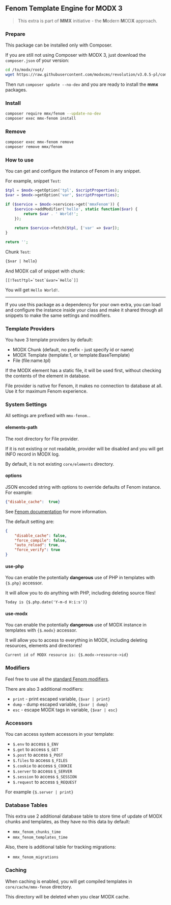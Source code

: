 Fenom Template Engine for MODX 3
---

> This extra is part of **MMX** initiative - the **M**odern **M**OD**X** approach.


### Prepare

This package can be installed only with Composer. 

If you are still not using Composer with MODX 3, just download the `composer.json` of your version:
```bash
cd /to/modx/root/
wget https://raw.githubusercontent.com/modxcms/revolution/v3.0.5-pl/composer.json
```

Then run `composer update --no-dev` and you are ready to install the **mmx** packages.

### Install

```bash
composer require mmx/fenom --update-no-dev
composer exec mmx-fenom install
```

### Remove

```bash
composer exec mmx-fenom remove
composer remove mmx/fenom
```

### How to use

You can get and configure the instance of Fenom in any snippet.

For example, snippet `Test`:
```php
$tpl = $modx->getOption('tpl', $scriptProperties);
$var = $modx->getOption('var', $scriptProperties);

if ($service = $modx->services->get('mmxFenom')) {
    $service->addModifier('hello', static function($var) {
        return $var . ' World!';
    });
    
    return $service->fetch($tpl, ['var' => $var]);
}

return '';
```

Chunk `Test`:
```html
{$var | hello}
```

And MODX call of snippet with chunk:
```
[[!Test?tpl=`test`&var=`Hello`]]
```

You will get `Hello World!`.

--- 

If you use this package as a dependency for your own extra, you can load and configure the instance inside your class
and make it shared through all snippets to make the same settings and modifiers.

### Template Providers

You have 3 template providers by default:
- MODX Chunk (default, no prefix - just specify id or name)
- MODX Template (template:1, or template:BaseTemplate)
- File (file:name.tpl)

If the MODX element has a static file, it will be used first, without checking the contents of the element in database.

File provider is native for Fenom, it makes no connection to database at all. Use it for maximum Fenom experience.

### System Settings

All settings are prefixed with `mmx-fenom.`.

#### elements-path

The root directory for File provider. 

If it is not existing or not readable, provider will be disabled and you will get INFO record in MODX log.

By default, it is not existing `core/elements` directory.

#### options

JSON encoded string with options to override defaults of Fenom instance. For example:
```json
{"disable_cache":  true}
```

See [Fenom documentation][fenom_docs] for more information.

The default setting are:
```json
{
    "disable_cache": false,
    "force_compile": false,
    "auto_reload": true,
    "force_verify": true
}
```

#### use-php

You can enable the potentially **dangerous** use of PHP in templates with `{$.php}` accessor.

It will allow you to do anything with PHP, including deleting source files!

```
Today is {$.php.date('Y-m-d H:i:s')}
```


#### use-modx

You can enable the potentially **dangerous** use of MODX instance in templates with `{$.modx}` accessor.

It will allow you to access to everything in MODX, including deleting resources, elements and directories!

```
Current id of MODX resource is: {$.modx->resource->id}
```

### Modifiers

Feel free to use all the [standard Fenom modifiers][fenom_mods].

There are also 3 additional modifiers:
- `print` - print escaped variable, `{$var | print}`
- `dump` - dump escaped variable, `{$var | dump}`
- `esc` - escape MODX tags in variable, `{$var | esc}`

### Accessors

You can access system accessors in your template:

- `$.env` to access `$_ENV`
- `$.get` to access `$_GET`
- `$.post` to access `$_POST`
- `$.files` to access `$_FILES`
- `$.cookie` to access `$_COOKIE`
- `$.server` to access `$_SERVER`
- `$.session` to access `$_SESSION`
- `$.request` to access `$_REQUEST`

For example `{$.server | print}`

### Database Tables

This extra use 2 additional database table to store time of update of MODX chunks and templates, 
as they have no this data by default:
- `mmx_fenom_chunks_time`
- `mmx_fenom_templates_time`

Also, there is additional table for tracking migrations:
- `mmx_fenom_migrations`

### Caching

When caching is enabled, you will get compiled templates in `core/cache/mmx-fenom` directory.

This directory will be deleted when you clear MODX cache.

[fenom_docs]: https://github.com/fenom-template/fenom/blob/master/docs/en/configuration.md#template-settings
[fenom_mods]: https://github.com/fenom-template/fenom/tree/master/docs/en/mods
